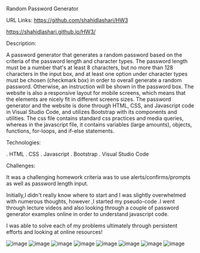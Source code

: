 Random Password Generator

URL Links:
https://github.com/shahidlashari/HW3

https://shahidlashari.github.io/HW3/

Description:

A password generator that generates a random password based on the criteria of the password length and character types. The password length must be a number that's at least 8 characters, but no more than 128 characters in the input box, and at least one option under character types must be chosen (checkmark box) in order to overall generate a random password. Otherwise, an instruction will be shown in the password box. The website is also a responsive layout for mobile screens, which means that the elements are nicely fit in different screens sizes.
The password generator and the website is done through HTML, CSS, and Javascript code in Visual Studio Code, and utilizes Bootstrap with its components and utilities. The css file contains standard css practices and media queries, whereas in the javascript file, it contains variables (large amounts), objects, functions, for-loops, and if-else statements.

Technologies:

. HTML
. CSS
. Javascript
. Bootstrap
. Visual Studio Code

Challenges:

It was a challenging homework criteria was to use alerts/confirms/prompts as well as password length input. 

Initially,I didn't really know where to start and I was slightly overwhelmed with numerous thoughts, however ,I started my pseudo-code .I went through lecture videos and also looking through a couple of password generator examples online in order to understand javascript code.

I was able to solve each of my problems ultimately through persistent efforts and looking at online resources!

![image](https://user-images.githubusercontent.com/61823648/77621377-91c8f600-6ef9-11ea-8581-81f2277fc220.png)
![image](https://user-images.githubusercontent.com/61823648/77621603-fc7a3180-6ef9-11ea-9186-1c492835800a.png)
![image](https://user-images.githubusercontent.com/61823648/77621420-aad1a700-6ef9-11ea-862e-e586b58516a0.png)
![image](https://user-images.githubusercontent.com/61823648/77621450-b9b85980-6ef9-11ea-8b08-aba2b144690b.png)
![image](https://user-images.githubusercontent.com/61823648/77621501-ce94ed00-6ef9-11ea-98c9-6141539f3afb.png)
![image](https://user-images.githubusercontent.com/61823648/77621531-de143600-6ef9-11ea-916b-eb83119d484d.png)
![image](https://user-images.githubusercontent.com/61823648/77621570-ecfae880-6ef9-11ea-835f-a0b2d1098420.png)
![image](https://user-images.githubusercontent.com/61823648/77621277-5dedd080-6ef9-11ea-9296-1dffa153fcf4.png)

